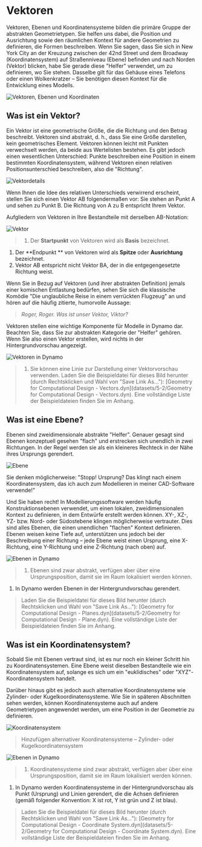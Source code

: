 # Vektoren

Vektoren, Ebenen und Koordinatensysteme bilden die primäre Gruppe der abstrakten Geometrietypen. Sie helfen uns dabei, die Position und Ausrichtung sowie den räumlichen Kontext für andere Geometrien zu definieren, die Formen beschreiben. Wenn Sie sagen, dass Sie sich in New York City an der Kreuzung zwischen der 42nd Street und dem Broadway (Koordinatensystem) auf Straßenniveau (Ebene) befinden und nach Norden (Vektor) blicken, habe Sie gerade diese "Helfer" verwendet, um zu definieren, wo Sie stehen. Dasselbe gilt für das Gehäuse eines Telefons oder einen Wolkenkratzer – Sie benötigen diesen Kontext für die Entwicklung eines Modells.

![Vektoren, Ebenen und Koordinaten](../.gitbook/assets/VectorsPlanesCoodinates.jpg)

## Was ist ein Vektor?

Ein Vektor ist eine geometrische Größe, die die Richtung und den Betrag beschreibt. Vektoren sind abstrakt, d. h., dass Sie eine Größe darstellen, kein geometrisches Element. Vektoren können leicht mit Punkten verwechselt werden, da beide aus Wertelisten bestehen. Es gibt jedoch einen wesentlichen Unterschied: Punkte beschreiben eine Position in einem bestimmten Koordinatensystem, während Vektoren einen relativen Positionsunterschied beschreiben, also die "Richtung".

![Vektordetails](../.gitbook/assets/Vector-Detailed.jpg)

Wenn Ihnen die Idee des relativen Unterschieds verwirrend erscheint, stellen Sie sich einen Vektor AB folgendermaßen vor: Sie stehen an Punkt A und sehen zu Punkt B. Die Richtung von A zu B entspricht Ihrem Vektor.

Aufgliedern von Vektoren in Ihre Bestandteile mit derselben AB-Notation:

![Vektor](../.gitbook/assets/Vector.jpg)

> 1. Der **Startpunkt** von Vektoren wird als **Basis** bezeichnet.

1. Der \*\*Endpunkt \*\* von Vektoren wird als **Spitze** oder **Ausrichtung** bezeichnet.
2. Vektor AB entspricht nicht Vektor BA, der in die entgegengesetzte Richtung weist.

Wenn Sie in Bezug auf Vektoren (und ihrer abstrakten Definition) jemals einer komischen Entlastung bedürfen, sehen Sie sich die klassische Komödie "Die unglaubliche Reise in einem verrückten Flugzeug" an und hören auf die häufig zitierte, humorvolle Aussage:

> _Roger, Roger. Was ist unser Vektor, Viktor?_

Vektoren stellen eine wichtige Komponente für Modelle in Dynamo dar. Beachten Sie, dass Sie zur abstrakten Kategorie der "Helfer" gehören. Wenn Sie also einen Vektor erstellen, wird nichts in der Hintergrundvorschau angezeigt.

![Vektoren in Dynamo](../.gitbook/assets/Dynamo-Vector.jpg)

> 1. Sie können eine Linie zur Darstellung einer Vektorvorschau verwenden. Laden Sie die Beispieldatei für dieses Bild herunter (durch Rechtsklicken und Wahl von "Save Link As..."): \[Geometry for Computational Design - Vectors.dyn]\(datasets/5-2/Geometry for Computational Design - Vectors.dyn). Eine vollständige Liste der Beispieldateien finden Sie im Anhang.

## Was ist eine Ebene?

Ebenen sind zweidimensionale abstrakte "Helfer". Genauer gesagt sind Ebenen konzeptuell gesehen "flach" und erstrecken sich unendlich in zwei Richtungen. In der Regel werden sie als ein kleineres Rechteck in der Nähe ihres Ursprungs gerendert.

![Ebene](../.gitbook/assets/Plane.jpg)

Sie denken möglicherweise: "Stopp! Ursprung? Das klingt nach einem Koordinatensystem, das ich auch zum Modellieren in meiner CAD-Software verwende!"

Und Sie haben recht! In Modellierungssoftware werden häufig Konstruktionsebenen verwendet, um einen lokalen, zweidimensionalen Kontext zu definieren, in dem Entwürfe erstellt werden können. XY-, XZ-, YZ- bzw. Nord- oder Südostebene klingen möglicherweise vertrauter. Dies sind alles Ebenen, die einen unendlichen "flachen" Kontext definieren. Ebenen weisen keine Tiefe auf, unterstützen uns jedoch bei der Beschreibung einer Richtung – jede Ebene weist einen Ursprung, eine X-Richtung, eine Y-Richtung und eine Z-Richtung (nach oben) auf.

![Ebenen in Dynamo](../.gitbook/assets/Dynamo-Plane.jpg)

> 1. Ebenen sind zwar abstrakt, verfügen aber über eine Ursprungsposition, damit sie im Raum lokalisiert werden können.

1. In Dynamo werden Ebenen in der Hintergrundvorschau gerendert.

> Laden Sie die Beispieldatei für dieses Bild herunter (durch Rechtsklicken und Wahl von "Save Link As..."): \[Geometry for Computational Design - Planes.dyn]\(datasets/5-2/Geometry for Computational Design - Plane.dyn). Eine vollständige Liste der Beispieldateien finden Sie im Anhang.

## Was ist ein Koordinatensystem?

Sobald Sie mit Ebenen vertraut sind, ist es nur noch ein kleiner Schritt hin zu Koordinatensystemen. Eine Ebene weist dieselben Bestandteile wie ein Koordinatensystem auf, solange es sich um ein "euklidisches" oder "XYZ"-Koordinatensystem handelt.

Darüber hinaus gibt es jedoch auch alternative Koordinatensysteme wie Zylinder- oder Kugelkoordinatensysteme. Wie Sie in späteren Abschnitten sehen werden, können Koordinatensysteme auch auf andere Geometrietypen angewendet werden, um eine Position in der Geometrie zu definieren.

![Koordinatensystem](../.gitbook/assets/CoordinateSystem.jpg)

> Hinzufügen alternativer Koordinatensysteme – Zylinder- oder Kugelkoordinatensystem

![Ebenen in Dynamo](../.gitbook/assets/Dynamo-CoordinateSystem.jpg)

> 1. Koordinatensysteme sind zwar abstrakt, verfügen aber über eine Ursprungsposition, damit sie im Raum lokalisiert werden können.

1. In Dynamo werden Koordinatensysteme in der Hintergrundvorschau als Punkt (Ursprung) und Linien gerendert, die die Achsen definieren (gemäß folgender Konvention: X ist rot, Y ist grün und Z ist blau).

> Laden Sie die Beispieldatei für dieses Bild herunter (durch Rechtsklicken und Wahl von "Save Link As..."): \[Geometry for Computational Design - Coordinate System.dyn]\(datasets/5-2/Geometry for Computational Design - Coordinate System.dyn). Eine vollständige Liste der Beispieldateien finden Sie im Anhang.
